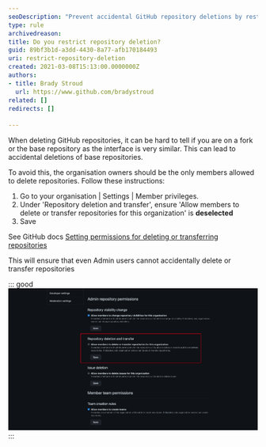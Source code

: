 ```yaml
---
seoDescription: "Prevent accidental GitHub repository deletions by restricting access to only organization owners."
type: rule
archivedreason:
title: Do you restrict repository deletion?
guid: 89bf3b1d-a3dd-4430-8a77-afb170184493
uri: restrict-repository-deletion
created: 2021-03-08T15:13:00.0000000Z
authors:
- title: Brady Stroud
  url: https://www.github.com/bradystroud
related: []
redirects: []

---
```


When deleting GitHub repositories, it can be hard to tell if you are on a fork or the base repository as the interface is very similar. This can lead to accidental deletions of base repositories.

<!--endintro-->
To avoid this, the organisation owners should be the only members allowed to delete repositories. Follow these instructions:

1. Go to your organisation | Settings | Member privileges. 
2. Under 'Repository deletion and transfer', ensure 'Allow members to delete or transfer repositories for this organization' is **deselected** 
3. Save 

See GitHub docs [Setting permissions for deleting or transferring repositories](https://docs.github.com/en/github/setting-up-and-managing-organizations-and-teams/setting-permissions-for-deleting-or-transferring-repositories)

This will ensure that even Admin users cannot accidentally delete or transfer repositories

::: good
![Figure: 'Allow members to delete or transfer repositories for this organization' is disabled](dontAllowDeletion.png)
:::
